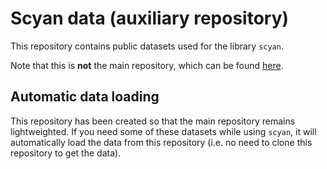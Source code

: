 # Scyan data (auxiliary repository)

This repository contains public datasets used for the library `scyan`.

Note that this is **not** the main repository, which can be found [here](https://gitlab-research.centralesupelec.fr/mics_biomathematics/biomaths/scyan).

## Automatic data loading

This repository has been created so that the main repository remains lightweighted. If you need some of these datasets while using `scyan`, it will automatically load the data from this repository (i.e. no need to clone this repository to get the data).
